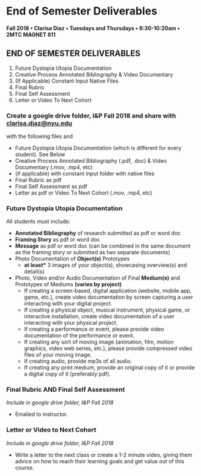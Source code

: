 # End of Semester Deliverables

#### Fall 2018 • Clarisa Diaz • Tuesdays and Thursdays • 8:30-10:20am • 2MTC MAGNET 811

## END OF SEMESTER DELIVERABLES

1. Future Dystopia Utopia Documentation
2. Creative Process Annotated Bibliography & Video Documentary
3. \(If Applicable\) Constant Input Native Files
4. Final Rubric
5. Final Self Assessment
6. Letter or Video To Next Cohort

### Create a google drive folder, I&P Fall 2018 and share with clarisa.diaz@nyu.edu

with the following files and

* Future Dystopia Utopia Documentation \(which is different for every student\). See Below
* Creative Process Annotated Bibliography \(.pdf, .doc\) & Video Documentary \(.mov, .mp4, etc\)
* \(if applicable\) with constant input folder with native files
* Final Rubric as pdf
* Final Self Assessment as pdf
* Letter as pdf or Video To Next Cohort \(.mov, .mp4, etc\)

### Future Dystopia Utopia Documentation

All students must include:

* **Annotated Bibliography** of research submitted as pdf or word doc
* **Framing Story** as pdf or word doc
* **Message** as pdf or word doc \(can be combined in the same document as the framing story or submitted as two separate documents\)
* Photo Documentation of **Object\(s\)** Prototypes
  * **at least\*** 3 images of your object\(s\), showcasing overview\(s\) and detail\(s\)
* Photo, Video and/or Audio Documentation of Final **Medium\(s\)** and Prototypes of Mediums **\(varies by project\)**
  * If creating a screen-based, digital application \(website, mobile app, game, etc.\), create video documentation by screen capturing a user interacting with your digital project.
  * If creating a physical object, musical instrument, physical game, or interactive installation, create video documentation of a user interacting with your physical project.
  * If creating a performance or event, please provide video documentation of the performance or event.
  * If creating any sort of moving image \(animation, film, motion graphics, video web series, etc.\), please provide compressed video files of your moving image.
  * If creating audio, provide mp3s of all audio.
  * If creating any print medium, provide an original copy of it or provide a digital copy of it \(preferably pdf\).

### Final Rubric AND Final Self Assessment

_Include in google drive folder, I&P Fall 2018_

* Emailed to instructor.

### Letter or Video to Next Cohort

_Include in google drive folder, I&P Fall 2018_

* Write a letter to the next class or create a 1-2 minute video, giving them advice on how to reach their learning goals and get value out of this course.


